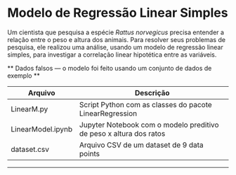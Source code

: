 # Modelo de Regressão Linear Simples

  Um cientista que pesquisa a espécie _Rattus norvegicus_ precisa entender a relação entre o peso e altura dos animais. Para resolver seus problemas de pesquisa, ele realizou uma análise, usando um modelo de regressão linear simples, para investigar a correlação linear hipotética entre as variáveis.
  
** Dados falsos — o modelo foi feito usando um conjunto de dados de exemplo **

|Arquivo | Descrição |
|---|---|
| LinearM.py | Script Python com as classes do pacote LinearRegression |
| LinearModel.ipynb | Jupyter Notebook com o modelo preditivo de peso x altura dos ratos |
| dataset.csv | Arquivo CSV de um dataset de 9 data points |
---
